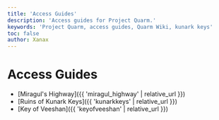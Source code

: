 ```yaml
---
title: 'Access Guides'
description: 'Access guides for Project Quarm.'
keywords: 'Project Quarm, access guides, Quarm Wiki, kunark keys'
toc: false
author: Xanax
---
```


# Access Guides

- [Miragul's Highway]({{ 'miragul_highway' | relative_url }})
- [Ruins of Kunark Keys]({{ 'kunarkkeys' | relative_url }})
- [Key of Veeshan]({{ 'keyofveeshan' | relative_url }})
